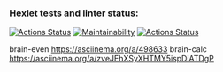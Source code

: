 ### Hexlet tests and linter status:
[![Actions Status](https://github.com/Kemononya/frontend-project-lvl1/workflows/hexlet-check/badge.svg)](https://github.com/Kemononya/frontend-project-lvl1/actions)
[![Maintainability](https://api.codeclimate.com/v1/badges/5f94dc737dfa5214500b/maintainability)](https://codeclimate.com/github/Kemononya/frontend-project-lvl1/maintainability)
[![Actions Status](https://github.com/Kemononya/frontend-project-lvl1/workflows/eslint-test/badge.svg)](https://github.com/Kemononya/frontend-project-lvl1/actions)

brain-even https://asciinema.org/a/498633
brain-calc https://asciinema.org/a/zveJEhXSyXHTMY5ispDiATDgP
